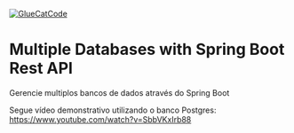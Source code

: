 [![GlueCatCode](https://circleci.com/gh/GlueCatCode/multiple-databases-spring-boot-rest-api.svg?style=svg)](<LINK>)

# Multiple Databases with Spring Boot Rest API
Gerencie multiplos bancos de dados através do Spring Boot

Segue vídeo demonstrativo utilizando o banco Postgres:<br>
https://www.youtube.com/watch?v=SbbVKxIrb88
